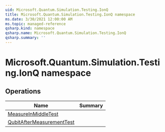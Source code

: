 ```yaml
---
uid: Microsoft.Quantum.Simulation.Testing.IonQ
title: Microsoft.Quantum.Simulation.Testing.IonQ namespace
ms.date: 3/30/2021 12:00:00 AM
ms.topic: managed-reference
qsharp.kind: namespace
qsharp.name: Microsoft.Quantum.Simulation.Testing.IonQ
qsharp.summary: ''
---
```


# Microsoft.Quantum.Simulation.Testing.IonQ namespace




<!-- summaries -->

## Operations

| Name | Summary |
|------|---------|
|[MeasureInMiddleTest](xref:Microsoft.Quantum.Simulation.Testing.IonQ.MeasureInMiddleTest) | |
|[QubitAfterMeasurementTest](xref:Microsoft.Quantum.Simulation.Testing.IonQ.QubitAfterMeasurementTest) | |


<!-- /summaries -->
